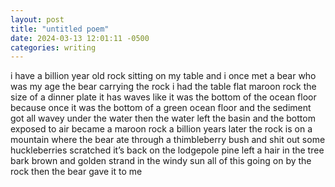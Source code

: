 ```yaml
---
layout: post
title: "untitled poem"
date: 2024-03-13 12:01:11 -0500
categories: writing
---
```


i have a billion year old rock sitting on my table
and i once met a bear who was my age
the bear carrying the rock
i had the table
flat maroon rock the size of a dinner plate
it has waves like it was the bottom of the ocean floor
because once it was the bottom of a green ocean floor
and the sediment got all wavey under the water
then the water left the basin and the bottom exposed
to air became a maroon rock
a billion years later
the rock is on a mountain where
the bear ate through a thimbleberry bush
and shit out some huckleberries
scratched it’s back on the lodgepole pine
left a hair in the tree bark
brown and golden strand in the windy sun
all of this going on by the rock
then the bear gave it to me
